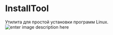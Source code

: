 # InstallTool
Утилита для простой установки программ Linux.
![enter image description here](https://github.com/denis0001-dev/insttool/blob/main/giphy.gif?raw=true)
